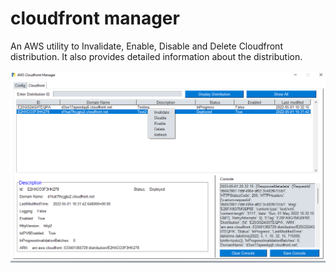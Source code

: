 # cloudfront manager
An AWS utility to Invalidate, Enable, Disable and Delete Cloudfront distribution. It also provides detailed information about the distribution.

![Alt text](/images/cloudfront-manager.png?raw=true "Optional Title")
